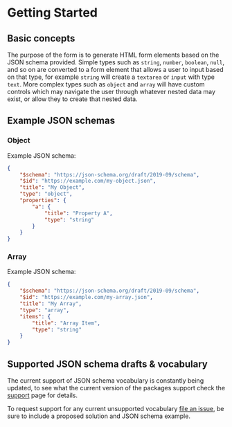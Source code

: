 <!-- title: Getting Started -->

# Getting Started

## Basic concepts

The purpose of the form is to generate HTML form elements based on the JSON schema provided. Simple types such as `string`, `number`, `boolean`, `null`, and so on are converted to a form element that allows a user to input based on that type, for example `string` will create a `textarea` or `input` with type `text`. More complex types such as `object` and `array` will have custom controls which may navigate the user through whatever nested data may exist, or allow they to create that nested data.

## Example JSON schemas

### Object

Example JSON schema:
```json
{
    "$schema": "https://json-schema.org/draft/2019-09/schema",
    "$id": "https://example.com/my-object.json",
    "title": "My Object",
    "type": "object",
    "properties": {
        "a": {
            "title": "Property A",
            "type": "string"
        }
    }
}
```

### Array

Example JSON schema:
```json
{
    "$schema": "https://json-schema.org/draft/2019-09/schema",
    "$id": "https://example.com/my-array.json",
    "title": "My Array",
    "type": "array",
    "items": {
        "title": "Array Item",
        "type": "string"
    }
}
```

## Supported JSON schema drafts & vocabulary

The current support of JSON schema vocabulary is constantly being updated, to see what the current version of the packages support check the [support](https://janechu.github.io/design-to-code/docs/json-schema/support/) page for details.

To request support for any current unsupported vocabulary [file an issue](https://github.com/janechu/design-to-code/issues/new/choose), be sure to include a proposed solution and JSON schema example.